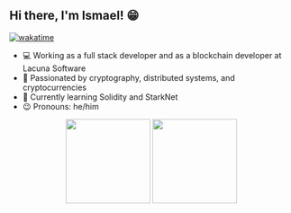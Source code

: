 ## Hi there, I'm Ismael! 😁
[![wakatime](https://wakatime.com/badge/user/d764e57d-3c7e-4c1d-83be-ad4ef7aa62bf.svg)](https://wakatime.com/@d764e57d-3c7e-4c1d-83be-ad4ef7aa62bf)

- 💻 Working as a full stack developer and as a blockchain developer at Lacuna Software
- 🔗 Passionated by cryptography, distributed systems, and cryptocurrencies
- 🌱 Currently learning Solidity and StarkNet
- 😉 Pronouns: he/him

<p align="center">
    <img
        height="150em"
        src="https://github-readme-stats.vercel.app/api?username=medisco&show_icons=true&hide_border=true&theme=dracula&custom_title=GitHub%20Stats""
    />
    <img
        height="150em"
        src="https://github-readme-stats.vercel.app/api/wakatime?username=medisco&show_icons=true&hide_border=true&layout=compact&langs_count=6&theme=dracula&custom_title=Week%20Stats"
    />
</p>
